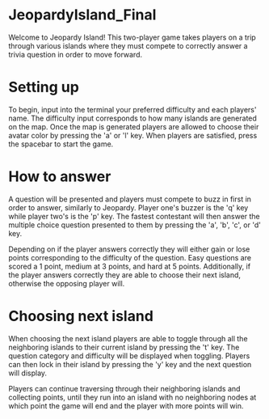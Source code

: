 # JeopardyIsland_Final
Welcome to Jeopardy Island! 
This two-player game takes players on a trip through various islands where they must compete to correctly answer a trivia question in order to move forward. 

# Setting up
To begin, input into the terminal your preferred difficulty and each players' name. The difficulty input corresponds to how many islands are generated on the map. Once the map is generated players are allowed to choose their avatar color by pressing the 'a' or 'l' key. When players are satisfied, press the spacebar to start the game. 

# How to answer
A question will be presented and players must compete to buzz in first in order to answer, similarly to Jeopardy. Player one's buzzer is the 'q' key while player two's is the 'p' key. The fastest contestant will then answer the multiple choice question presented to them by pressing the 'a', 'b', 'c', or 'd' key.

Depending on if the player answers correctly they will either gain or lose points corresponding to the difficulty of the question. Easy questions are scored a 1 point, medium at 3 points, and hard at 5 points. Additionally, if the player answers correctly they are able to choose their next island, otherwise the opposing player will.

# Choosing next island
When choosing the next island players are able to toggle through all the neighboring islands to their current island by pressing the 't' key. The question category and difficulty will be displayed when toggling. Players can then lock in their island by pressing the 'y' key and the next question will display. 

Players can continue traversing through their neighboring islands and collecting points, until they run into an island with no neighboring nodes at which point the game will end and the player with more points will win. 
